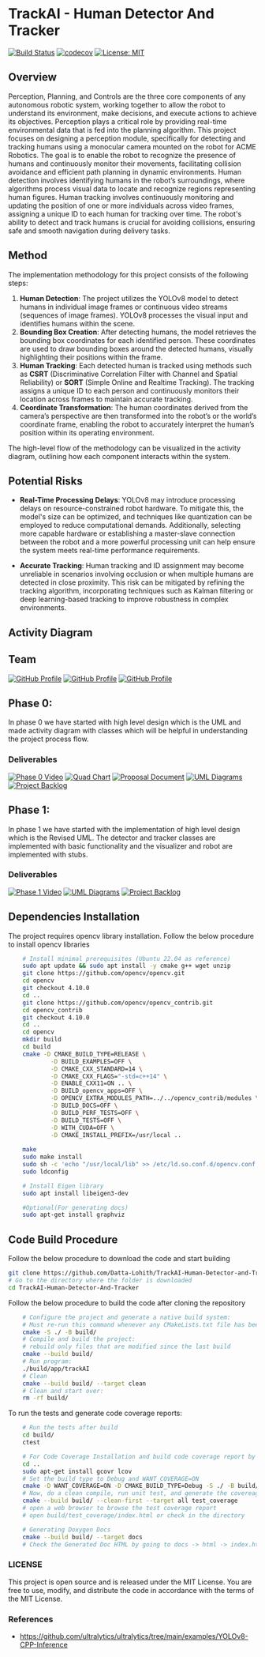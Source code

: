 # TrackAI - Human Detector And Tracker

[![Build Status](https://github.com/Datta-Lohith/TrackAI-Human-Detector-and-Tracker/actions/workflows/run-unit-test-and-upload-codecov.yml/badge.svg)](https://github.com/Datta-Lohith/TrackAI-Human-Detector-and-Tracker/actions/workflows/run-unit-test-and-upload-codecov.yml)
[![codecov](https://codecov.io/gh/Datta-Lohith/TrackAI-Human-Detector-and-Tracker/graph/badge.svg?token=684mJ3W7BC)](https://codecov.io/gh/Datta-Lohith/TrackAI-Human-Detector-and-Tracker)
[![License: MIT](https://img.shields.io/badge/License-MIT-blue.svg)](https://opensource.org/licenses/MIT)

## Overview

Perception, Planning, and Controls are the three core components of any autonomous robotic system, working together to allow the robot to understand its environment, make decisions, and execute actions to achieve its objectives. Perception plays a critical role by providing real-time environmental data that is fed into the planning algorithm. This project focuses on designing a perception module, specifically for detecting and tracking humans using a monocular camera mounted on the robot for ACME Robotics. The goal is to enable the robot to recognize the presence of humans and continuously monitor their movements, facilitating collision avoidance and efficient path planning in dynamic environments. Human detection involves identifying humans in the robot’s surroundings, where algorithms process visual data to locate and recognize regions representing human figures. Human tracking involves continuously monitoring and updating the position of one or more individuals across video frames, assigning a unique ID to each human for tracking over time. The robot's ability to detect and track humans is crucial for avoiding collisions, ensuring safe and smooth navigation during delivery tasks.

## Method

The implementation methodology for this project consists of the following steps:

1. **Human Detection**: The project utilizes the YOLOv8 model to detect humans in individual image frames or continuous video streams (sequences of image frames). YOLOv8 processes the visual input and identifies humans within the scene.
2. **Bounding Box Creation**: After detecting humans, the model retrieves the bounding box coordinates for each identified person. These coordinates are used to draw bounding boxes around the detected humans, visually highlighting their positions within the frame.
3. **Human Tracking**: Each detected human is tracked using methods such as **CSRT** (Discriminative Correlation Filter with Channel and Spatial Reliability) or **SORT** (Simple Online and Realtime Tracking). The tracking assigns a unique ID to each person and continuously monitors their location across frames to maintain accurate tracking.
4. **Coordinate Transformation**: The human coordinates derived from the camera’s perspective are then transformed into the robot’s or the world’s coordinate frame, enabling the robot to accurately interpret the human’s position within its operating environment.

The high-level flow of the methodology can be visualized in the activity diagram, outlining how each component interacts within the system.

## Potential Risks

- **Real-Time Processing Delays**: YOLOv8 may introduce processing delays on resource-constrained robot hardware. To mitigate this, the model's size can be optimized, and techniques like quantization can be employed to reduce computational demands. Additionally, selecting more capable hardware or establishing a master-slave connection between the robot and a more powerful processing unit can help ensure the system meets real-time performance requirements.

- **Accurate Tracking**: Human tracking and ID assignment may become unreliable in scenarios involving occlusion or when multiple humans are detected in close proximity. This risk can be mitigated by refining the tracking algorithm, incorporating techniques such as Kalman filtering or deep learning-based tracking to improve robustness in complex environments.

## Activity Diagram


## Team

[![GitHub Profile](https://img.shields.io/badge/Datta%20Lohith%20Gannavarapu-000000?style=for-the-badge&logo=github&logoColor=white)](https://github.com/datta-lohith)
[![GitHub Profile](https://img.shields.io/badge/Dheeraj%20Vishnubhotla-000000?style=for-the-badge&logo=github&logoColor=white)](https://github.com/VVSDheeraj)
[![GitHub Profile](https://img.shields.io/badge/Nazrin%20Gurbanova-000000?style=for-the-badge&logo=github&logoColor=white)](https://github.com/nazringr)

## Phase 0:
In phase 0 we have started with high level design which is the UML and made activity diagram with classes which will be helpful in understanding the project process flow. 

### Deliverables
[![Phase 0 Video](https://img.shields.io/badge/Explanation%20Video-000000?style=for-the-badge&logo=youtube&logoColor=white)](https://drive.google.com/file/d/1PM65M6P8xBzXUW2DXN79xyw2vE71nDrk/view?usp=sharing)
[![Quad Chart](https://img.shields.io/badge/Quad%20Chart-000000?style=for-the-badge&logo=chartdotjs&logoColor=white)](/Documents/Quad%20Chart.jpg)
[![Proposal Document](https://img.shields.io/badge/Proposal%20Document-000000?style=for-the-badge&logo=adobeacrobatreader&logoColor=white)](/Documents/Midterm%20Proposal.pdf)
[![UML Diagrams](https://img.shields.io/badge/UML%20Diagram%20Phase%200-000000?style=for-the-badge&logo=uml&logoColor=white)](/UML/Phase%200/UML.pdf)
[![Project Backlog](https://img.shields.io/badge/project%20Backlog-000000?style=for-the-badge&logo=libreofficecalc&logoColor=white)](https://docs.google.com/spreadsheets/d/1fdzaFWkkAuVonq0ZzD6LnyzUNfFDbs992vhskWPqHbA/edit?gid=0#gid=0)

## Phase 1:
In phase 1 we have started with the implementation of high level design which is the Revised UML. The detector and tracker classes are implemented with basic functionality and the visualizer and robot are implemented with stubs.


### Deliverables
[![Phase 1 Video](https://img.shields.io/badge/Explanation%20Video-000000?style=for-the-badge&logo=youtube&logoColor=white)](https://drive.google.com/file/d/1PM65M6P8xBzXUW2DXN79xyw2vE71nDrk/view?usp=sharing)
[![UML Diagrams](https://img.shields.io/badge/UML%20Diagram%20Phase%201-000000?style=for-the-badge&logo=uml&logoColor=white)](/UML/Phase%200/UML.pdf)
[![Project Backlog](https://img.shields.io/badge/project%20Backlog-000000?style=for-the-badge&logo=libreofficecalc&logoColor=white)](https://docs.google.com/spreadsheets/d/1fdzaFWkkAuVonq0ZzD6LnyzUNfFDbs992vhskWPqHbA/edit?gid=0#gid=0)

## Dependencies Installation
The project requires opencv library installation. Follow the below procedure to install opencv libraries

```bash
    # Install minimal prerequisites (Ubuntu 22.04 as reference)
    sudo apt update && sudo apt install -y cmake g++ wget unzip
    git clone https://github.com/opencv/opencv.git
    cd opencv 
    git checkout 4.10.0
    cd ..
    git clone https://github.com/opencv/opencv_contrib.git
    cd opencv_contrib
    git checkout 4.10.0
    cd ..
    cd opencv
    mkdir build
    cd build
    cmake -D CMAKE_BUILD_TYPE=RELEASE \
            -D BUILD_EXAMPLES=OFF \
            -D CMAKE_CXX_STANDARD=14 \
            -D CMAKE_CXX_FLAGS="-std=c++14" \
            -D ENABLE_CXX11=ON .. \
            -D BUILD_opencv_apps=OFF \
            -D OPENCV_EXTRA_MODULES_PATH=../../opencv_contrib/modules \
            -D BUILD_DOCS=OFF \
            -D BUILD_PERF_TESTS=OFF \
            -D BUILD_TESTS=OFF \
            -D WITH_CUDA=OFF \
            -D CMAKE_INSTALL_PREFIX=/usr/local ..
            
    make 
    sudo make install
    sudo sh -c 'echo "/usr/local/lib" >> /etc/ld.so.conf.d/opencv.conf'
    sudo ldconfig

    # Install Eigen library
    sudo apt install libeigen3-dev

    #Optional(For generating docs)
    sudo apt-get install graphviz
```

## Code Build Procedure
Follow the below procedure to download the code and start building
```bash
git clone https://github.com/Datta-Lohith/TrackAI-Human-Detector-and-Tracker.git
# Go to the directory where the folder is downloaded
cd TrackAI-Human-Detector-And-Tracker
```
Follow the below procedure to build the code after cloning the repository
```bash
    # Configure the project and generate a native build system:
    # Must re-run this command whenever any CMakeLists.txt file has been changed.
    cmake -S ./ -B build/
    # Compile and build the project:
    # rebuild only files that are modified since the last build
    cmake --build build/
    # Run program:
    ./build/app/trackAI
    # Clean
    cmake --build build/ --target clean
    # Clean and start over:
    rm -rf build/
```

To run the tests and generate code coverage reports:

```bash
    # Run the tests after build
    cd build/
    ctest

    # For Code Coverage Installation and build code coverage report by going to build directory
    cd ..
    sudo apt-get install gcovr lcov
    # Set the build type to Debug and WANT_COVERAGE=ON
    cmake -D WANT_COVERAGE=ON -D CMAKE_BUILD_TYPE=Debug -S ./ -B build/
    # Now, do a clean compile, run unit test, and generate the covereage report
    cmake --build build/ --clean-first --target all test_coverage
    # open a web browser to browse the test coverage report
    # open build/test_coverage/index.html or check in the directory

    # Generating Doxygen Docs 
    cmake --build build/ --target docs
    # Check the Generated Doc HTML by going to docs -> html -> index.html
```

### LICENSE

This project is open source and is released under the MIT License. You are free to use, modify, and distribute the code in accordance with the terms of the MIT License.

### References

- https://github.com/ultralytics/ultralytics/tree/main/examples/YOLOv8-CPP-Inference